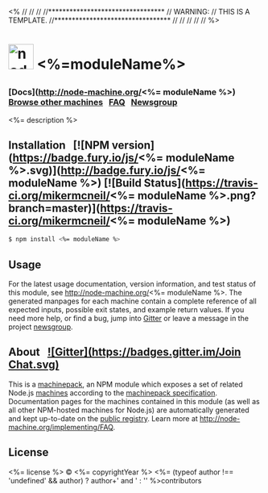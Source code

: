 <%
//
//
//
//*********************************
// WARNING:
// THIS IS A TEMPLATE.
//*********************************
//
//
//
//
//
%><h1>
  <a href="http://node-machine.org" title="Node-Machine public registry"><img alt="node-machine logo" title="Node-Machine Project" src="http://node-machine.org/images/machine-anthropomorph-for-white-bg.png" width="50" /></a>
  <%=moduleName%>
</h1>

### [Docs](http://node-machine.org/<%= moduleName %>) &nbsp; [Browse other machines](http://node-machine.org/machinepacks) &nbsp;  [FAQ](http://node-machine.org/implementing/FAQ)  &nbsp;  [Newsgroup](https://groups.google.com/forum/?hl=en#!forum/node-machine)

<%= description %>


## Installation &nbsp; [![NPM version](https://badge.fury.io/js/<%= moduleName %>.svg)](http://badge.fury.io/js/<%= moduleName %>) [![Build Status](https://travis-ci.org/mikermcneil/<%= moduleName %>.png?branch=master)](https://travis-ci.org/mikermcneil/<%= moduleName %>)

```sh
$ npm install <%= moduleName %>
```

## Usage

For the latest usage documentation, version information, and test status of this module, see <a href="http://node-machine.org/<%= moduleName %>" title="<%= description %> (for node.js)">http://node-machine.org/<%= moduleName %></a>.  The generated manpages for each machine contain a complete reference of all expected inputs, possible exit states, and example return values.  If you need more help, or find a bug, jump into [Gitter](https://gitter.im/node-machine/general) or leave a message in the project [newsgroup](https://groups.google.com/forum/?hl=en#!forum/node-machine).

## About  &nbsp; [![Gitter](https://badges.gitter.im/Join Chat.svg)](https://gitter.im/node-machine/general?utm_source=badge&utm_medium=badge&utm_campaign=pr-badge&utm_content=badge)

This is a [machinepack](http://node-machine.org/machinepacks), an NPM module which exposes a set of related Node.js [machines](http://node-machine.org/spec/machine) according to the [machinepack specification](http://node-machine.org/spec/machinepack).
Documentation pages for the machines contained in this module (as well as all other NPM-hosted machines for Node.js) are automatically generated and kept up-to-date on the <a href="http://node-machine.org" title="Public machine registry for Node.js">public registry</a>.
Learn more at <a href="http://node-machine.org/implementing/FAQ" title="Machine Project FAQ (for implementors)">http://node-machine.org/implementing/FAQ</a>.

## License

<%= license %> &copy; <%= copyrightYear %> <%= (typeof author !== 'undefined' && author) ? author+' and ' : '' %>contributors

